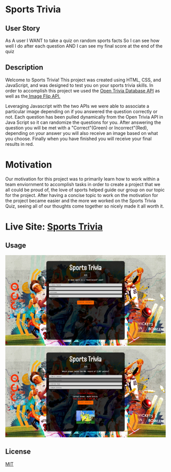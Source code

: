 # Sports Trivia

## User Story 

As A user 
I WANT to take a quiz on random sports facts
So I can see how well I do after each question
AND I can see my final score at the end of the quiz


## Description 

Welcome to Sports Trivia! This project was created using HTML, CSS, and JavaScript, and was designed to test you on your sports trivia skills. In order to accomplish this project we used the <a href="https://opentdb.com/">Open Trivia Database API</a> as well as the<a href="https://imgflip.com/api"> Image Flip API.</a>

Leveraging Javascript with the two APIs we were able to associate a particular image depending on if you answered the question correctly or not. Each question has been pulled dynamically from the Open Trivia API in Java Script so it can randomize the questions for you. After answering the question you will be met with a "Correct"(Green) or Incorrect"(Red), depending on your answer you will also receive an image based on what you choose. Finally when you have finished you will receive your final results in red.

# Motivation

Our motivation for this project was to primarily learn how to work within a team enviornment to accomplish tasks in order to create a project that we all could be proud of, the love of sports helped guide our group on our topic for the project. After having a concise topic to work on the motivation for the project became easier and the more we worked on the Sports Trivia Quiz, seeing all of our thoughts come together so nicely made it all worth it.

# Live Site: <a href="https://ambitiousflo.github.io/Sports-Trivia/"> Sports Trivia</a>

## Usage 
 ![Screenshot of Sports Trivia](./Assets/Screenshot%202023-08-01%20193531.png) 
 ![Screenshot of Sports Trivia](./Assets/Screenshot%202023-08-01%20193558.png) 


## License

[MIT](https://github.com/git/git-scm.com/blob/main/MIT-LICENSE.txt)


